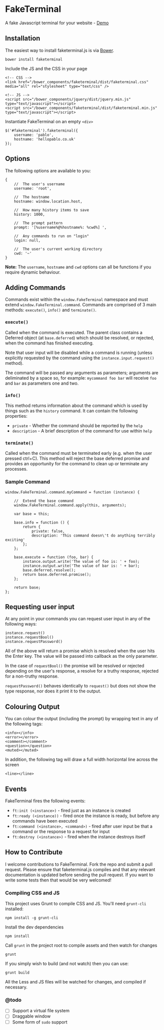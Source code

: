 # FakeTerminal

A fake Javascript terminal for your website - [Demo](http://themuellenator.github.io/faketerminal/)

## Installation

The easiest way to install faketerminal.js is via [Bower](http://bower.io).

    bower install faketerminal

Include the JS and the CSS in your page

    <!-- CSS -->
    <link href="/bower_components/faketerminal/dist/faketerminal.css" media="all" rel="stylesheet" type="text/css" />

    <!-- JS -->
    <script src="/bower_components/jquery/dist/jquery.min.js" type="text/javascript"></script>
    <script src="/bower_components/faketerminal/dist/faketerminal.min.js" type="text/javascript"></script>

Instantiate FakeTerminal on an empty `<div>`

    $('#faketerminal').faketerminal({
        username: 'pablo',
        hostname: 'hellopablo.co.uk'
    });

## Options

The following options are available to you:

```
{
    //  The user's username
    username: 'root',

    //  The hostname
    hostname: window.location.host,

    //  How many history items to save
    history: 1000,

    //  The prompt pattern
    prompt: '[%username%@%hostname%: %cwd%] ',

    //  Any commands to run on "login"
    login: null,

    //  The user's current working directory
    cwd: '~'
}
```

**Note:** The `username`, `hostname` and `cwd` options can all be functions if you require dynamic behaviour.

## Adding Commands

Commands exist within the `window.FakeTerminal` namespace and must extend `window.FakeTerminal.command`. Commands are comprised of 3 main methods: `execute()`, `info()` and `terminate()`.

### `execute()`

Called when the command is executed. The parent class contains a Deferred object (at `base.deferred`) which should be resolved, or rejected, when the command has finished executing.

Note that user input will be disabled while a command is running (unless explicitly requested by the command using the `instance.input.request()` method).

The command will be passed any arguments as parameters; arguments are deliminated by a space so, for example: `mycommand foo bar` will receive `foo` and `bar` as parameters one and two.

### `info()`

This method returns information about the command which is used by things such as the `history` command. It can contain the following properties:

- `private` - Whether the command should be reported by the `help`
- `description` - A brief description of the command for use within `help`

### `terminate()`

Called when the command must be terminated early (e.g. when the user pressed ctrl+C). This method will reject the base deferred promise and provides an opportunity for the command to clean up or terminate any processes.

### Sample Command

```
window.FakeTerminal.command.myCommand = function (instance) {

    //  Extend the base command
    window.FakeTerminal.command.apply(this, arguments);

    var base = this;

    base.info = function () {
        return {
            private: false,
            description: 'This command doesn\'t do anything terribly exciting'
        };
    };

    base.execute = function (foo, bar) {
        instance.output.write('The value of foo is: ' + foo);
        instance.output.write('The value of bar is: ' + bar);
        base.deferred.resolve();
        return base.deferred.promise();
    };

    return base;
};
```

## Requesting user input

At any point in your commands you can request user input in any of the following ways:

```
instance.request()
instance.requestBool()
instance.requestPassword()
```

All of the above will return a promise which is resolved when the user hits the Enter key. The value will be passed into callback as the only parameter.

In the case of `requestBool()` the promise will be resolved or rejected depending on the user's response, a resolve for a truthy response, rejected for a non-truthy response.

`requestPassword()` behaves identically to `request()` but does not show the type response, nor does it print it to the output.

## Colouring Output

You can colour the output (including the prompt) by wrapping text in any of the following tags:

```
<info></info>
<error></error>
<comment></comment>
<question></question>
<muted></muted>
```

In addition, the following tag will draw a full width horizontal line across the screen

```
<line></line>
```

## Events

FakeTerminal fires the following events:

- `ft:init (<instance>)` - fired just as an instance is created
- `ft:ready (<instance))` - fired once the instance is ready, but before any commands have been executed
- `ft:command (<instance>, <command>)` - fired after user input be that a command or the response to a request for input
- `ft:destroy (<instance>)` - fired when the instance destroys itself

## How to Contribute

I welcome contributions to FakeTerminal. Fork the repo and submit a pull request. Please ensure that faketerminal.js compiles and that any relevant documentation is updated before sending the pull request. If you want to write some tests then that would be very welcomed!

### Compiling CSS and JS

This project uses Grunt to compile CSS and JS. You'll need `grunt-cli` installed:

    npm install -g grunt-cli

Install the dev dependencies

    npm install

Call `grunt` in the project root to compile assets and then watch for changes

    grunt

If you simply wish to build (and not watch) then you can use:

    grunt build

All the Less and JS files will be watched for changes, and compiled if necessary.

### @todo

- [ ] Support a virtual file system
- [ ] Draggable window
- [ ] Some form of `sudo` support
